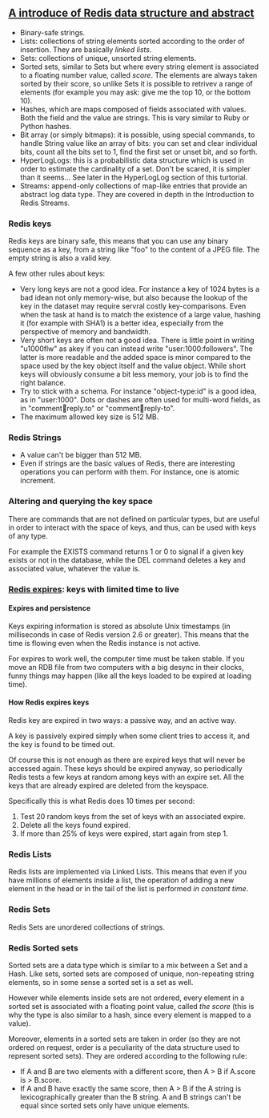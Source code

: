 ## [A introduce of Redis data structure and abstract](https://redis.io/topics/data-types-intro)

- Binary-safe strings.
- Lists: collections of string elements sorted according to the order of insertion. They are basically *linked lists*.
- Sets: collections of unique, unsorted string elements.
- Sorted sets, similar to Sets but where every string element is associated to a floating number value, called *score*. The elements are always taken sorted by their score, so unlike Sets it is possible to retrivev a range of elements (for example you may ask: give me the top 10, or the bottom 10).
- Hashes, which are maps composed of fields associated with values. Both the field and the value are strings. This is vary similar to Ruby or Python hashes.
- Bit array (or simply bitmaps): it is possible, using special commands, to handle String value like an array of bits: you can set and clear individual bits, count all the bits set to 1, find the first set or unset bit, and so forth.
- HyperLogLogs: this is a probabilistic data structure which is used in order to estimate the cardinality of a set. Don't be scared, it is simpler than it seems... See later in the HyperLogLog section of this turtorial.
- Streams: append-only collections of map-like entries that provide an abstract log data type. They are covered in depth in the Introduction to Redis Streams.

### Redis keys

Redis keys are binary safe, this means that you can use any binary sequence as a key, from a string like "foo" to the content of a JPEG file. The empty string is also a valid key.

A few other rules about keys:

- Very long keys are not a good idea. For instance a key of 1024 bytes is a bad idean not only memory-wise, but also because the lookup of the key in the dataset may require servral costly key-comparisons. Even when the task at hand is to match the existence of a large value, hashing it  (for example with SHA1) is a better idea, especially from the perspective of memory and bandwidth.
- Very short keys are often not a good idea. There is little point in writing "u1000flw" as akey if you can instead write "user:1000:followers". The latter is more readable and the added space is minor compared to the space used by the key object itself and the value object. While short keys will obviously consume a bit less memory, your job is to find the right balance.
- Try to stick with a schema. For instance "object-type:id" is a good idea, as in "user:1000". Dots or dashes are often used for multi-word fields, as in "comment:1234:reply.to" or "comment:1234:reply-to".
- The maximum allowed key size is 512 MB.

### Redis Strings

- A value can't be bigger than 512 MB.
- Even if strings are the basic values of Redis, there are interesting operations you can perform with them. For instance, one is atomic increment.

### Altering and querying the key space

There are commands that are not defined on particular types, but are useful in order to interact with the space of keys, and thus, can be used with keys of any type.

For example the EXISTS command returns 1 or 0 to signal if a given key exists or not in the database, while the DEL command deletes a key and associated value, whatever the value is.

### [Redis expires](https://redis.io/commands/expire): keys with limited time to live

#### Expires and persistence

Keys expiring information is stored as absolute Unix timestamps (in milliseconds in case of Redis version 2.6 or greater). This means that the time is flowing even when the Redis instance is not active.

For expires to work well, the computer time must be taken stable. If you move an RDB file from two computers with a big desync in their clocks, funny things may happen (like all the keys loaded to be expired at loading time).

#### How Redis expires keys

Redis key are expired in two ways: a passive way, and an active way.

A key is passively expired simply when some client tries to access it, and the key is found to be timed out.

Of course this is not enough as there are expired keys that will never be accessed again. These keys should be expired anyway, so periodically Redis tests a few keys at random among keys with an expire set. All the keys that are already expired are deleted from the keyspace.

Specifically this is what Redis does 10 times per second:

1. Test 20 random keys from the set of keys with an associated expire.
2. Delete all the keys found expired.
3. If more than 25% of keys were expired, start again from step 1.

### Redis Lists

Redis lists are implemented via Linked Lists. This means that even if you have millions of elements inside a list, the operation of adding a new element in the head or in the tail of the list is performed *in constant time*. 

### Redis Sets

Redis Sets are unordered collections of strings. 

### Redis Sorted sets

Sorted sets are a data type which is similar to a mix between a Set and a Hash. Like sets, sorted sets are composed of unique, non-repeating string elements, so in some sense a sorted set is a set as well.

However while elements inside sets are not ordered, every element in a sorted set is associated with a floating point value, called *the score* (this is why the type is also similar to a hash, since every element is mapped to a value).

Moreover, elements in a sorted sets are taken in order (so they are not ordered on request, order is a peculiarity of the data structure used to represent sorted sets). They are ordered according to the following rule:

- If A and B are two elements with a different score, then A > B if A.score is > B.score.
- If A and B have exactly the same score, then A > B if the A string is lexicographically greater than the B string. A and B strings can't be equal since sorted sets only have unique elements.